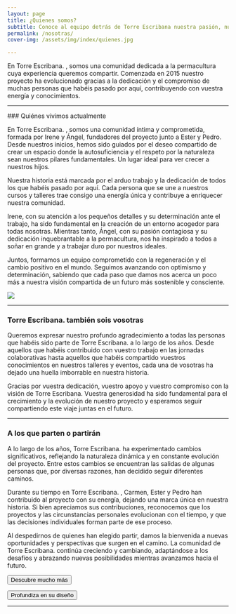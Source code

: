 ```yaml
---
layout: page
title: ¿Quienes somos?
subtitle: Conoce al equipo detrás de Torre Escribana nuestra pasión, nuestro compromiso y nuestra visión.
permalink: /nosotras/
cover-img: /assets/img/index/quienes.jpg

---
```


En <span class="letralogo"> Torre Escribana. </span>, somos una comunidad dedicada a la permacultura cuya experiencia queremos compartir. Comenzada en 2015 nuestro proyecto ha evolucionado gracias a la dedicación y el compromiso de muchas personas que habéis pasado por aquí, contribuyendo con vuestra energía y conocimientos.
<hr>
### Quiénes vivimos actualmente

En <span class="letralogo"> Torre Escribana. </span>, somos una comunidad íntima y comprometida, formada por Irene y Ángel, fundadores del proyecto junto a Ester y Pedro. Desde nuestros inicios, hemos sido guiados por el deseo compartido de crear un espacio donde la autosuficiencia y el respeto por la naturaleza sean nuestros pilares fundamentales. Un lugar ideal para ver crecer a nuestros hijos.

Nuestra historia está marcada por el arduo trabajo y la dedicación de todos los que habéis pasado por aquí. Cada persona que se une a nuestros cursos y talleres trae consigo una energía única y contribuye a enriquecer nuestra comunidad.

 Irene, con su atención a los pequeños detalles y su determinación ante el trabajo, ha sido fundamental en la creación de un entorno acogedor para todas nosotras. Mientras tanto, Ángel, con su pasión contagiosa y su dedicación inquebrantable a la permacultura, nos ha inspirado a todos a soñar en grande y a trabajar duro por nuestros ideales.

Juntos, formamos un equipo comprometido con la regeneración y el cambio positivo en el mundo. Seguimos avanzando con optimismo y determinación, sabiendo que cada paso que damos nos acerca un poco más a nuestra visión compartida de un futuro más sostenible y consciente.

<img class=img1 src="../assets/img/proyecto//nuevas/leo.jpg"/>
<br>
<hr>

### <span class="letralogo"> Torre Escribana. </span> también sois vosotras

Queremos expresar nuestro profundo agradecimiento a todas las personas que habéis sido parte de <span class="letralogo"> Torre Escribana. </span> a lo largo de los años. Desde aquellos que habéis contribuido con vuestro trabajo en las jornadas colaborativas hasta aquellos que habéis compartido vuestros conocimientos en nuestros talleres y eventos, cada una de vosotras ha dejado una huella imborrable en nuestra historia.

Gracias por vuestra dedicación, vuestro apoyo y vuestro compromiso con la visión de <span class="letralogo"> Torre Escribana. </span> Vuestra generosidad ha sido fundamental para el crecimiento y la evolución de nuestro proyecto y esperamos seguir compartiendo este viaje juntas en el futuro.
<hr>

### A los que parten o partirán

A lo largo de los años, <span class="letralogo"> Torre Escribana. </span> ha experimentado cambios significativos, reflejando la naturaleza dinámica y en constante evolución del proyecto. Entre estos cambios se encuentran las salidas de algunas personas que, por diversas razones, han decidido seguir diferentes caminos.

Durante su tiempo en <span class="letralogo"> Torre Escribana. </span>, Carmen, Ester y Pedro han contribuido al proyecto con su energía, dejando una marca única en nuestra historia. Si bien apreciamos sus contribuciones, reconocemos que los proyectos y las circunstancias personales evolucionan con el tiempo, y que las decisiones individuales forman parte de ese proceso.

Al despedirnos de quienes han elegido partir, damos la bienvenida a nuevas oportunidades y perspectivas que surgen en el camino. La comunidad de <span class="letralogo"> Torre Escribana. </span> continúa creciendo y cambiando, adaptándose a los desafíos y abrazando nuevas posibilidades mientras avanzamos hacia el futuro.

<a href="{{ '/proyecto ' | absolute_url  }}" ><button class="letralogo">Descubre mucho más</button>   </a>

<a href="{{ '/diseno ' | absolute_url  }}" ><button class="letralogo">Profundiza en su diseño</button>   </a>

<hr>
